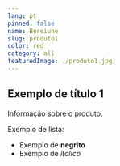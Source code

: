 ```yaml
---
lang: pt
pinned: false
name: Bereiuhe
slug: produto1
color: red
category: all
featuredImage: ./produto1.jpg
---
```


## Exemplo de título 1

Informação sobre o produto.

Exemplo de lista:

- Exemplo de **negrito**
- Exemplo de _itálico_

